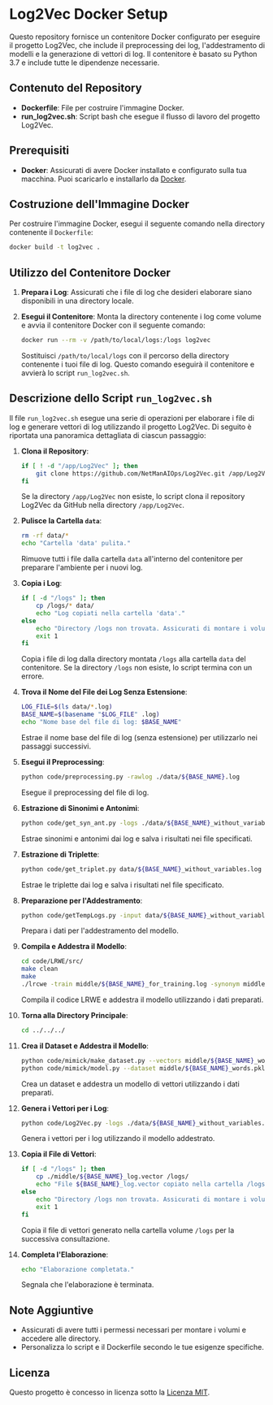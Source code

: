 # Log2Vec Docker Setup

Questo repository fornisce un contenitore Docker configurato per eseguire il progetto Log2Vec, che include il preprocessing dei log, l'addestramento di modelli e la generazione di vettori di log. Il contenitore è basato su Python 3.7 e include tutte le dipendenze necessarie.

## Contenuto del Repository

- **Dockerfile**: File per costruire l'immagine Docker.
- **run_log2vec.sh**: Script bash che esegue il flusso di lavoro del progetto Log2Vec.

## Prerequisiti

- **Docker**: Assicurati di avere Docker installato e configurato sulla tua macchina. Puoi scaricarlo e installarlo da [Docker](https://www.docker.com/get-started).

## Costruzione dell'Immagine Docker

Per costruire l'immagine Docker, esegui il seguente comando nella directory contenente il `Dockerfile`:

```sh
docker build -t log2vec .
```

## Utilizzo del Contenitore Docker

1. **Prepara i Log**: Assicurati che i file di log che desideri elaborare siano disponibili in una directory locale.

2. **Esegui il Contenitore**: Monta la directory contenente i log come volume e avvia il contenitore Docker con il seguente comando:

   ```sh
   docker run --rm -v /path/to/local/logs:/logs log2vec
   ```

   Sostituisci `/path/to/local/logs` con il percorso della directory contenente i tuoi file di log. Questo comando eseguirà il contenitore e avvierà lo script `run_log2vec.sh`.

## Descrizione dello Script `run_log2vec.sh`

Il file `run_log2vec.sh` esegue una serie di operazioni per elaborare i file di log e generare vettori di log utilizzando il progetto Log2Vec. Di seguito è riportata una panoramica dettagliata di ciascun passaggio:

1. **Clona il Repository**:
   ```bash
   if [ ! -d "/app/Log2Vec" ]; then
       git clone https://github.com/NetManAIOps/Log2Vec.git /app/Log2Vec
   fi
   ```
   Se la directory `/app/Log2Vec` non esiste, lo script clona il repository Log2Vec da GitHub nella directory `/app/Log2Vec`.

2. **Pulisce la Cartella `data`**:
   ```bash
   rm -rf data/*
   echo "Cartella 'data' pulita."
   ```
   Rimuove tutti i file dalla cartella `data` all'interno del contenitore per preparare l'ambiente per i nuovi log.

3. **Copia i Log**:
   ```bash
   if [ -d "/logs" ]; then
       cp /logs/* data/
       echo "Log copiati nella cartella 'data'."
   else
       echo "Directory /logs non trovata. Assicurati di montare i volumi correttamente."
       exit 1
   fi
   ```
   Copia i file di log dalla directory montata `/logs` alla cartella `data` del contenitore. Se la directory `/logs` non esiste, lo script termina con un errore.

4. **Trova il Nome del File dei Log Senza Estensione**:
   ```bash
   LOG_FILE=$(ls data/*.log)
   BASE_NAME=$(basename "$LOG_FILE" .log)
   echo "Nome base del file di log: $BASE_NAME"
   ```
   Estrae il nome base del file di log (senza estensione) per utilizzarlo nei passaggi successivi.

5. **Esegui il Preprocessing**:
   ```bash
   python code/preprocessing.py -rawlog ./data/${BASE_NAME}.log
   ```
   Esegue il preprocessing del file di log.

6. **Estrazione di Sinonimi e Antonimi**:
   ```bash
   python code/get_syn_ant.py -logs ./data/${BASE_NAME}_without_variables.log -ant_file ./middle/${BASE_NAME}_ants.txt -syn_file ./middle/${BASE_NAME}_syns.txt
   ```
   Estrae sinonimi e antonimi dai log e salva i risultati nei file specificati.

7. **Estrazione di Triplette**:
   ```bash
   python code/get_triplet.py data/${BASE_NAME}_without_variables.log middle/${BASE_NAME}_triplet.txt
   ```
   Estrae le triplette dai log e salva i risultati nel file specificato.

8. **Preparazione per l'Addestramento**:
   ```bash
   python code/getTempLogs.py -input data/${BASE_NAME}_without_variables.log -output middle/${BASE_NAME}_for_training.log
   ```
   Prepara i dati per l'addestramento del modello.

9. **Compila e Addestra il Modello**:
   ```bash
   cd code/LRWE/src/
   make clean
   make
   ./lrcwe -train middle/${BASE_NAME}_for_training.log -synonym middle/${BASE_NAME}_syns.txt -antonym middle/${BASE_NAME}_ants.txt -output middle/${BASE_NAME}_words.model -save-vocab middle/${BASE_NAME}.vocab -belta-rel 0.8 -alpha-rel 0.01 -alpha-ant 0.3 -size 32 -min-count 1 -triplet middle/${BASE_NAME}_triplet.txt
   ```
   Compila il codice LRWE e addestra il modello utilizzando i dati preparati.

10. **Torna alla Directory Principale**:
    ```bash
    cd ../../../
    ```

11. **Crea il Dataset e Addestra il Modello**:
    ```bash
    python code/mimick/make_dataset.py --vectors middle/${BASE_NAME}_words.model --w2v-format --output middle/${BASE_NAME}_words.pkl
    python code/mimick/model.py --dataset middle/${BASE_NAME}_words.pkl --vocab middle/${BASE_NAME}.vocab --output middle/${BASE_NAME}_oov.vector
    ```
    Crea un dataset e addestra un modello di vettori utilizzando i dati preparati.

12. **Genera i Vettori per i Log**:
    ```bash
    python code/Log2Vec.py -logs ./data/${BASE_NAME}_without_variables.log -word_model ./middle/${BASE_NAME}_words.model -log_vector_file ./middle/${BASE_NAME}_log.vector -dimension 32
    ```
    Genera i vettori per i log utilizzando il modello addestrato.

13. **Copia il File di Vettori**:
    ```bash
    if [ -d "/logs" ]; then
        cp ./middle/${BASE_NAME}_log.vector /logs/
        echo "File ${BASE_NAME}_log.vector copiato nella cartella /logs."
    else
        echo "Directory /logs non trovata. Assicurati di montare i volumi correttamente."
        exit 1
    fi
    ```
    Copia il file di vettori generato nella cartella volume `/logs` per la successiva consultazione.

14. **Completa l'Elaborazione**:
    ```bash
    echo "Elaborazione completata."
    ```
    Segnala che l'elaborazione è terminata.

## Note Aggiuntive

- Assicurati di avere tutti i permessi necessari per montare i volumi e accedere alle directory.
- Personalizza lo script e il Dockerfile secondo le tue esigenze specifiche.

## Licenza

Questo progetto è concesso in licenza sotto la [Licenza MIT](LICENSE).
